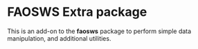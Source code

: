 # FAOSWS Extra package

This is an add-on to the **faosws** package to perform simple data
manipulation, and additional utilities.